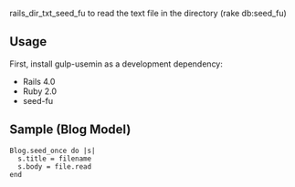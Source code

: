 rails_dir_txt_seed_fu to read the text file in the directory (rake db:seed_fu)

## Usage

First, install gulp-usemin as a development dependency:

* Rails 4.0
* Ruby 2.0
* seed-fu

## Sample (Blog Model)


    Blog.seed_once do |s|
      s.title = filename
      s.body = file.read
    end
